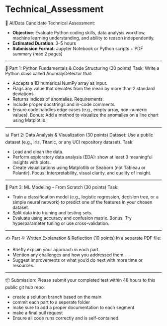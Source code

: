 # Technical_Assessment
💼 AI/Data Candidate Technical Assessment: 
- **Objective**: Evaluate Python coding skills, data analysis workflow, machine learning understanding, and ability to reason independently.
- **Estimated Duration**: 3–5 hours
- **Submission Format**: Jupyter Notebook or Python scripts + PDF summary (max 2 pages)
________________________________________
🧠 Part 1: Python Fundamentals & Code Structuring (30 points)
Task:
Write a Python class called AnomalyDetector that:
-	Accepts a 1D numerical NumPy array as input.
-	Flags any value that deviates from the mean by more than 2 standard deviations.
-	Returns indices of anomalies.
Requirements:
-	Include proper docstrings and in-code comments.
-	Ensure code handles edge cases (e.g., empty array, non-numeric values).
Bonus: Add a method to visualize the anomalies on a line chart using Matplotlib.
________________________________________
📊 Part 2: Data Analysis & Visualization (30 points)
Dataset: Use a public dataset (e.g., Iris, Titanic, or any UCI repository dataset).
Task:
-	Load and clean the data.
-	Perform exploratory data analysis (EDA): show at least 3 meaningful insights with plots.
-	Create visualizations using Matplotlib or Seaborn (not Tableau or Palantir).
Focus: Interpretability, visual clarity, and quality of insight.
________________________________________
🤖 Part 3: ML Modeling – From Scratch (30 points)
Task:
-	Train a classification model (e.g., logistic regression, decision tree, or a simple neural network) to predict one of the features in your chosen dataset.
-	Split data into training and testing sets.
-	Evaluate using accuracy and confusion matrix.
Bonus: Try hyperparameter tuning or use cross-validation.
________________________________________
✍️ Part 4: Written Explanation & Reflection (10 points)
In a separate PDF file:
-	Briefly explain your approach in each part.
-	Mention any challenges and how you addressed them.
-	Suggest improvements or what you’d do next with more time or resources.

________________________________________
📦 Submission:
Please submit your completed test within 48 hours to this public git hub repo:
-  create a solution branch based on the main
-  commit each part to a seperate folder
-  make sure to add a proper documentation to each segment
-  make a final pull request
-  Ensure all code runs correctly and is self-contained.
